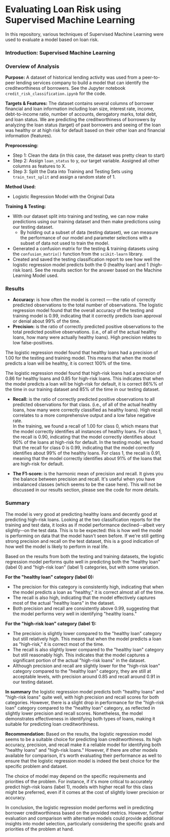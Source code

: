# Evaluating Loan Risk using Supervised Machine Learning  
In this repository, various techniques of Supervised Machine Learning were used to evaluate a model based on loan risk.  

### Introduction: Supervised Machine Learning  
### Overview of Analysis 
**Purpose:** A dataset of historical lending activity was used from a peer-to-peer lending services company to build a model that can identify the creditworthiness of borrowers. See the Jupyter notebook `credit_risk_classification.ipynb` for the code.  
  
**Targets & Features:** The dataset contains several columns of borrower financial and loan information including loan size, interest rate, income, debt-to-income ratio, number of accounts, derogatory marks, total debt, and loan status. We are predicting the creditworthiness of borrowers by analyzing the loan status (target) of past borrowers and seeing of the loan was healthy or at high risk for default based on their other loan and financial information (features).

**Preprocessing:**
* Step 1: Clean the data (in this case, the dataset was pretty clean to start)
* Step 2: Assign `loan_status` to y, our target variable. Assigned all other columns as features to X.
* Step 3: Split the Data into Training and Testing Sets using `train_test_split` and assign a random state of 1.
   
**Method Used:**
* Logistic Regression Model with the Original Data

**Training & Testing:**
* With our dataset split into training and testing, we can now make predictions using our training dataset and then make predictions using our testing dataset.
  * By holding out a subset of data (testing dataset), we can measure the performance of our model and parameter selections with a subset of data not used to train the model.
* Generated a confusion matrix for the testing & training datasets using the `confusion_matrix()` function from the `scikit-learn` library.
* Created and saved the testing classification report to see how well the logistic regression model predicts both the 0 (healthy loan) and 1 (high-risk loan). See the results section for the answer based on the Machine Learning Model used.

### Results  
  * **Accuracy:** is how often the model is correct —-the ratio of correctly predicted observations to the total number of observations. The logistic regression model found that the overall accuracy of the testing and training model is 0.99, indicating that it correctly predicts loan approval or denial about 99% of the time.  
  * **Precision:** is the ratio of correctly predicted positive observations to the total predicted positive observations. (i.e., of all of the actual healthy loans, how many were actually healthy loans). High precision relates to low false-positives.  
  
The logistic regression model found that healthy loans had a precision of 1.00 for the testing and training model. This means that when the model predicts a loan will be healthy, it is correct 100% of the time.  
  
The logistic regression model found that high-risk loans had a precision of 0.86 for healthy loans and 0.85 for high-risk loans. This indicates that when the model predicts a loan will be high-risk for default, it is correct 86%% of the time in our training dataset and 85% of the time in our testing dataset.  

  * **Recall:** is the ratio of correctly predicted positive observations to all predicted observations for that class. (i.e., of all of the actual healthy loans, how many were correctly classified as healthy loans). High recall correlates to a more comprehensive output and a low false negative rate.  
In the training, we found a recall of 1.00 for class 0, which means that the model correctly identifies all instances of healthy loans. For class 1, the recall is 0.90, indicating that the model correctly identifies about 90% of the loans at high-risk for default. In the testing model, we found that the recall for class 0 is 0.99, indicating that the model correctly identifies about 99% of the healthy loans. For class 1, the recall is 0.91, meaning that the model correctly identifies about 91% of the loans that are high-risk for default.

* **The F1-score:** is the harmonic mean of precision and recall. It gives you the balance between precision and recall. It's useful when you have imbalanced classes (which seems to be the case here). This will not be discussed in our results section, please see the code for more details.
  
### Summary  
The model is very good at predicting healthy loans and decently good at predicting high-risk loans. Looking at the two classification reports for the training and test data, it looks as if model performance declined--albeit very slightly--on the test data. This is to be expected: this is how well the model is performing on data that the model hasn't seen before. If we're still getting strong precision and recall on the test dataset, this is a good indication of how well the model is likely to perform in real life.  
  
Based on the results from both the testing and training datasets, the logistic regression model performs quite well in predicting both the "healthy loan" (label 0) and "high-risk loan" (label 1) categories, but with some variation.  
  
**For the "healthy loan" category (label 0):**
* The precision for this category is consistently high, indicating that when the model predicts a loan as "healthy," it is correct almost all of the time.
* The recall is also high, indicating that the model effectively captures most of the actual "healthy loans" in the dataset.
* Both precision and recall are consistently above 0.99, suggesting that the model performs very well in identifying "healthy loans."
  
**For the "high-risk loan" category (label 1):**
* The precision is slightly lower compared to the "healthy loan" category but still relatively high. This means that when the model predicts a loan as "high-risk," it is correct most of the time.  
* The recall is also slightly lower compared to the "healthy loan" category but still reasonably high. This indicates that the model captures a significant portion of the actual "high-risk loans" in the dataset.
* Although precision and recall are slightly lower for the "high-risk loan" category compared to the "healthy loan" category, they are still at acceptable levels, with precision around 0.85 and recall around 0.91 in our testing dataset.
  
**In summary** the logistic regression model predicts both "healthy loans" and "high-risk loans" quite well, with high precision and recall scores for both categories. However, there is a slight drop in performance for the "high-risk loan" category compared to the "healthy loan" category, as reflected in slightly lower precision and recall scores. Nonetheless, the model demonstrates effectiveness in identifying both types of loans, making it suitable for predicting loan creditworthiness.

**Recommendation:**
Based on the results, the logistic regression model seems to be a suitable choice for predicting loan creditworthiness. Its high accuracy, precision, and recall make it a reliable model for identifying both "healthy loans" and "high-risk loans." However, if there are other models available for comparison, it's worth evaluating their performance as well to ensure that the logistic regression model is indeed the best choice for the specific problem and dataset.  
  
The choice of model may depend on the specific requirements and priorities of the problem. For instance, if it's more critical to accurately predict high-risk loans (label 1), models with higher recall for this class might be preferred, even if it comes at the cost of slightly lower precision or accuracy.  
  
In conclusion, the logistic regression model performs well in predicting borrower creditworthiness based on the provided metrics. However, further evaluation and comparison with alternative models could provide additional insights into model selection, particularly considering the specific goals and priorities of the problem at hand.

